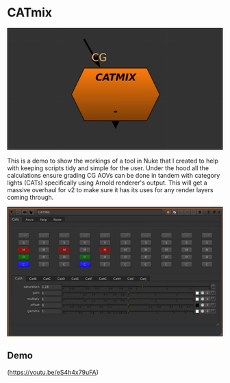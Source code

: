 # CATmix


![Alt Text](https://github.com/thomasgreenhalgh/Uploads/blob/main/Screenshot%202024-08-02%20at%2016.36.51.png)


This is a demo to show the workings of a tool in Nuke that I created to help with keeping scripts tidy and simple for the user. Under the hood all the calculations ensure grading CG AOVs can be done in tandem with category lights (CATs) specifically using Arnold renderer's output. This will get a massive overhaul for v2 to make sure it has its uses for any render layers coming through.


![Alt Text](https://github.com/thomasgreenhalgh/Uploads/blob/main/Screenshot%202024-08-02%20at%2016.52.42.png)



## Demo
(https://youtu.be/eS4h4x79uFA)
